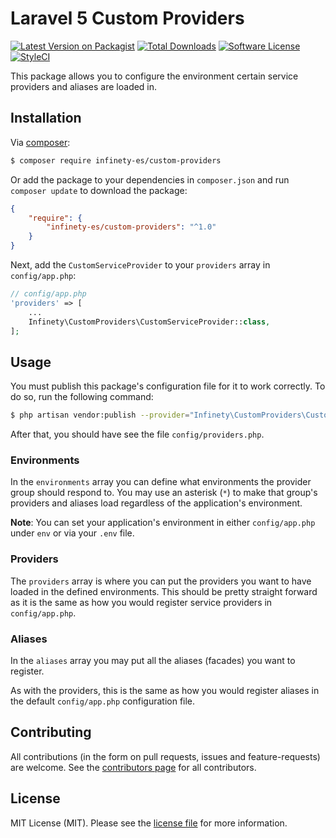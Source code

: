 # Laravel 5 Custom Providers

[![Latest Version on Packagist][ico-version]][link-packagist]
[![Total Downloads][ico-downloads]][link-downloads]
[![Software License][ico-license]](LICENSE.md)
[![StyleCI][ico-styleci]][link-styleci]

This package allows you to configure the environment certain service providers and aliases are loaded in.

## Installation
Via [composer](http://getcomposer.org):

```bash
$ composer require infinety-es/custom-providers
```

Or add the package to your dependencies in `composer.json` and run
`composer update` to download the package:

```json
{
    "require": {
        "infinety-es/custom-providers": "^1.0"
    }
}
```

Next, add the `CustomServiceProvider` to your `providers` array in `config/app.php`:

```php
// config/app.php
'providers' => [
    ...
    Infinety\CustomProviders\CustomServiceProvider::class,
];
```

## Usage
You must publish this package's configuration file for it to work correctly. To
do so, run the following command:

```bash
$ php artisan vendor:publish --provider="Infinety\CustomProviders\CustomServiceProvider"
```

After that, you should have see the file `config/providers.php`. 

### Environments
In the `environments` array you can define what environments the provider group
should respond to. You may use an asterisk (`*`) to make that group's providers
and aliases load regardless of the application's environment.

**Note**: You can set your application's environment in either `config/app.php`
under `env` or via your `.env` file.

### Providers
The `providers` array is where you can put the providers you want to have loaded in the defined environments. This should be pretty straight forward as it is the same as how you would register service providers in `config/app.php`.

### Aliases
In the `aliases` array you may put all the aliases (facades) you want to register.

As with the providers, this is the same as how you would register aliases in the default `config/app.php` configuration file.


## Contributing
All contributions (in the form on pull requests, issues and feature-requests) are
welcome. See the [contributors page](../../graphs/contributors) for all contributors.

## License
MIT License (MIT). Please see the [license file](LICENSE.md) for more information.

[ico-version]: https://img.shields.io/packagist/v/krato1/custom-providers.svg?style=flat-square
[ico-license]: https://img.shields.io/badge/license-MIT-green.svg?style=flat-square
[ico-downloads]: https://img.shields.io/packagist/dt/krato1/env-providers.svg?style=flat-square
[ico-styleci]: https://styleci.io/repos/60768133/shield

[link-packagist]: https://packagist.org/packages/krato1/custom-providers
[link-downloads]: https://packagist.org/packages/krato1/custom-providers
[link-styleci]: https://styleci.io/repos/60768133
